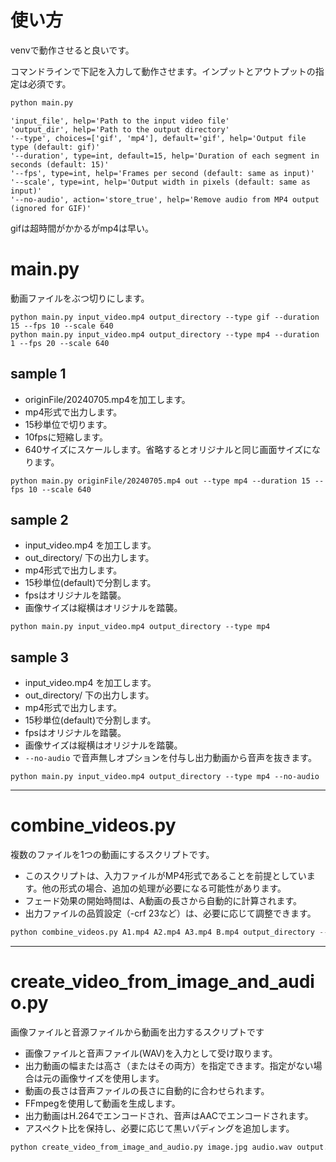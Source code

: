 


# 使い方
venvで動作させると良いです。

コマンドラインで下記を入力して動作させます。インプットとアウトプットの指定は必須です。
```bash
python main.py
``` 


```
'input_file', help='Path to the input video file'
'output_dir', help='Path to the output directory'
'--type', choices=['gif', 'mp4'], default='gif', help='Output file type (default: gif)'
'--duration', type=int, default=15, help='Duration of each segment in seconds (default: 15)'
'--fps', type=int, help='Frames per second (default: same as input)'
'--scale', type=int, help='Output width in pixels (default: same as input)'
'--no-audio', action='store_true', help='Remove audio from MP4 output (ignored for GIF)'
```

gifは超時間がかかるがmp4は早い。


# main.py
動画ファイルをぶつ切りにします。

```
python main.py input_video.mp4 output_directory --type gif --duration 15 --fps 10 --scale 640
python main.py input_video.mp4 output_directory --type mp4 --duration 1 --fps 20 --scale 640
```

## sample 1
- originFile/20240705.mp4を加工します。
- mp4形式で出力します。
- 15秒単位で切ります。
- 10fpsに短縮します。
- 640サイズにスケールします。省略するとオリジナルと同じ画面サイズになります。

```
python main.py originFile/20240705.mp4 out --type mp4 --duration 15 --fps 10 --scale 640
```

## sample 2
- input_video.mp4 を加工します。
- out_directory/ 下の出力します。
- mp4形式で出力します。
- 15秒単位(default)で分割します。
- fpsはオリジナルを踏襲。
- 画像サイズは縦横はオリジナルを踏襲。

```
python main.py input_video.mp4 output_directory --type mp4
```

## sample 3
- input_video.mp4 を加工します。
- out_directory/ 下の出力します。
- mp4形式で出力します。
- 15秒単位(default)で分割します。
- fpsはオリジナルを踏襲。
- 画像サイズは縦横はオリジナルを踏襲。
- `--no-audio` で音声無しオプションを付与し出力動画から音声を抜きます。

```
python main.py input_video.mp4 output_directory --type mp4 --no-audio
```


---
# combine_videos.py
複数のファイルを1つの動画にするスクリプトです。

- このスクリプトは、入力ファイルがMP4形式であることを前提としています。他の形式の場合、追加の処理が必要になる可能性があります。
- フェード効果の開始時間は、A動画の長さから自動的に計算されます。
- 出力ファイルの品質設定（-crf 23など）は、必要に応じて調整できます。



```python
python combine_videos.py A1.mp4 A2.mp4 A3.mp4 B.mp4 output_directory --fade 2.0
```


---
# create_video_from_image_and_audio.py
画像ファイルと音源ファイルから動画を出力するスクリプトです

- 画像ファイルと音声ファイル(WAV)を入力として受け取ります。
- 出力動画の幅または高さ（またはその両方）を指定できます。指定がない場合は元の画像サイズを使用します。
- 動画の長さは音声ファイルの長さに自動的に合わせられます。
- FFmpegを使用して動画を生成します。
- 出力動画はH.264でエンコードされ、音声はAACでエンコードされます。
- アスペクト比を保持し、必要に応じて黒いパディングを追加します。


```python
python create_video_from_image_and_audio.py image.jpg audio.wav output.mp4 --width 1280 --height 720
```



